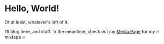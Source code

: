 # Hello, World!

Or at least, whatever's left of it.

I'll blog here, and stuff.  In the meantime, check out my [Media Page](/Media) for my 🔥 mixtape 🔥